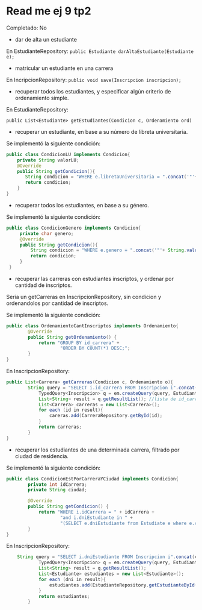 # Read me ej 9 tp2

Completado: No

- dar de alta un estudiante

En EstudianteRepository: 
`public Estudiante darAltaEstudiante(Estudiante e);`

- matricular un estudiante en una carrera

En IncripcionRepository:
`public void save(Inscripcion inscripcion);`

- recuperar todos los estudiantes, y especificar algún criterio de ordenamiento simple.

En EstudianteRepository:

`public List<Estudiante> getEstudiantes(Condicion c, Ordenamiento ord)`

- recuperar un estudiante, en base a su número de libreta universitaria.

Se implementó la siguiente condición:

```java
public class CondicionLU implements Condicion{
    private String valorLU;
    @Override
    public String getCondicion(){
       String condicion = "WHERE e.libretaUniversitaria = ".concat('"'+ valorLU + '"');
       return condicion;
    }
}
```

- recuperar todos los estudiantes, en base a su género.

Se implementó la siguiente condición:

```java
public class CondicionGenero implements Condicion{
     private char genero;
     @Override
     public String getCondicion(){
         String condicion = "WHERE e.genero = ".concat('"'+ String.valueOf(genero) + '"');
         return condicion;
     }
 }
```

- recuperar las carreras con estudiantes inscriptos, y ordenar por cantidad de inscriptos.

Seria un getCarreras en InscripcionRepository, sin condicion y ordenandolos por cantidad de inscriptos.

Se implementó la siguiente condición:

```java
public class OrdenamientoCantInscriptos implements Ordenamiento{
        @Override
        public String getOrdenamiento() {
            return "GROUP BY id_carrera" +
                    "ORDER BY COUNT(*) DESC;";
        }
}
```

En InscripcionRepository:

```java
public List<Carrera> getCarreras(Condicion c, Ordenamiento o){
        String query = "SELECT i.id_carrera FROM Inscripcion i".concat(c.getCondicion()).concat(ord.getOrdenamiento());
            TypedQuery<Inscripcion> q = em.createQuery(query, Estudiante.class);
            List<String> result = q.getResultList(); //lista de id_carrera
            List<Carrera> carreras = new List<Carrera>();
            for each (id in result){
                careras.add(CarreraRepository.getById(id);
            }
            return carreras;
        }
}
```

- recuperar los estudiantes de una determinada carrera, filtrado por ciudad de residencia.

Se implementó la siguiente condición:

```java
public class CondicionEstPorCarreraYCiudad implements Condicion{
        private int idCarrera;
        private String ciudad;

        @Override
        public String getCondicion() {
            return "WHERE i.idCarrera = " + idCarrera +
                    "and i.dniEstudiante in " +
                    "(SELECT e.dniEstudiante from Estudiate e where e.ciudad = " + ciudad;
        }
}
```

En InscripcionRepository:

```java
    String query = "SELECT i.dniEstudiante FROM Inscripcion i".concat(c.getCondicion()).concat(ord.getOrdenamiento());
            TypedQuery<Inscripcion> q = em.createQuery(query, Estudiante.class);
            List<String> result = q.getResultList();
            List<Estudiante> estudiantes = new List<Estudiante>();
            for each (dni in result){
                estudiantes.add(EstudianteRepository.getEstudianteById(dni);
            }
            return estudiantes;
        }
```